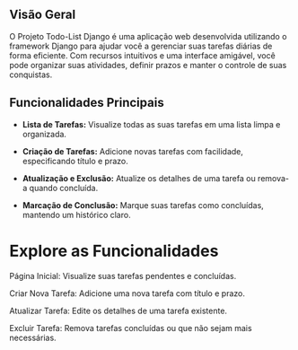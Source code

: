 ## Visão Geral

O Projeto Todo-List Django é uma aplicação web desenvolvida utilizando o framework Django para ajudar você a gerenciar suas tarefas diárias de forma eficiente. Com recursos intuitivos e uma interface amigável, você pode organizar suas atividades, definir prazos e manter o controle de suas conquistas.

## Funcionalidades Principais

- **Lista de Tarefas:** Visualize todas as suas tarefas em uma lista limpa e organizada.
  
- **Criação de Tarefas:** Adicione novas tarefas com facilidade, especificando título e prazo.

- **Atualização e Exclusão:** Atualize os detalhes de uma tarefa ou remova-a quando concluída.

- **Marcação de Conclusão:** Marque suas tarefas como concluídas, mantendo um histórico claro.

# Explore as Funcionalidades
Página Inicial: Visualize suas tarefas pendentes e concluídas.

Criar Nova Tarefa: Adicione uma nova tarefa com título e prazo.

Atualizar Tarefa: Edite os detalhes de uma tarefa existente.

Excluir Tarefa: Remova tarefas concluídas ou que não sejam mais necessárias.
